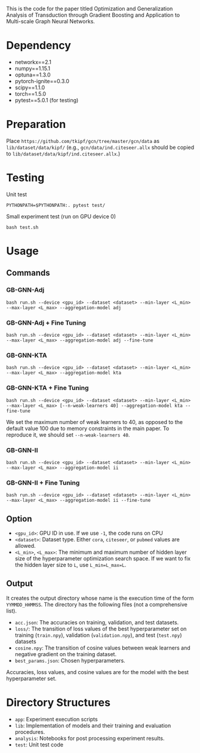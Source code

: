 This is the code for the paper titled
Optimization and Generalization Analysis of Transduction through Gradient Boosting and Application to Multi-scale Graph Neural Networks.

# Dependency

- networkx==2.1
- numpy==1.15.1
- optuna==1.3.0
- pytorch-ignite==0.3.0
- scipy==1.1.0
- torch==1.5.0
- pytest==5.0.1 (for testing)

# Preparation

Place `https://github.com/tkipf/gcn/tree/master/gcn/data` as `lib/dataset/data/kipf/` (e.g., `gcn/data/ind.citeseer.allx` should be copied to `lib/dataset/data/kipf/ind.citeseer.allx`.)


# Testing

Unit test
```
PYTHONPATH=$PYTHONPATH:. pytest test/
```

Small experiment test (run on GPU device 0)
```
bash test.sh
```

# Usage

## Commands

### GB-GNN-Adj

```
bash run.sh --device <gpu_id> --dataset <dataset> --min-layer <L_min> --max-layer <L_max> --aggregation-model adj
```

### GB-GNN-Adj + Fine Tuning

```
bash run.sh --device <gpu_id> --dataset <dataset> --min-layer <L_min> --max-layer <L_max> --aggregation-model adj --fine-tune
```

### GB-GNN-KTA

```
bash run.sh --device <gpu_id> --dataset <dataset> --min-layer <L_min> --max-layer <L_max> --aggregation-model kta
```

### GB-GNN-KTA + Fine Tuning

```
bash run.sh --device <gpu_id> --dataset <dataset> --min-layer <L_min> --max-layer <L_max> [--n-weak-learners 40] --aggregation-model kta --fine-tune
```

We set the maximum number of weak learners to 40, as opposed to the default value 100 due to memory constraints in the main paper. To reproduce it, we should set `--n-weak-learners 40`.

### GB-GNN-II

```
bash run.sh --device <gpu_id> --dataset <dataset> --min-layer <L_min> --max-layer <L_max> --aggregation-model ii
```

### GB-GNN-II + Fine Tuning

```
bash run.sh --device <gpu_id> --dataset <dataset> --min-layer <L_min> --max-layer <L_max> --aggregation-model ii --fine-tune
```

## Option
- `<gpu_id>`: GPU ID in use. If we use `-1`, the code runs on CPU
- `<dataset>`: Dataset type. Either `cora`, `citeseer`, or `pubmed` values are allowed.
- `<L_min>`, `<L_max>`: The minimum and maximum number of hidden layer size of the hyperparameter optimization search space. If we want to fix the hidden layer size to `L`, use `L_min=L_max=L`.


## Output

It creates the output directory whose name is the execution time of the form `YYMMDD_HHMMSS`.
The directory has the following files (not a comprehensive list).

- `acc.json`: The accuracies on training, validation, and test datasets.
- `loss/`: The transition of loss values of the best hyperparameter set on training (`train.npy`), validation (`validation.npy`), and test (`test.npy`) datasets
- `cosine.npy`: The transition of cosine values between weak learners and negative gradient on the training dataset.
- `best_params.json`: Chosen hyperparameters.

Accuracies, loss values, and cosine values are for the model with the best hyperparameter set.


# Directory Structures

- `app`: Experiment execution scripts
- `lib`: Implementation of models and their training and evaluation procedures.
- `analysis`: Notebooks for post processing experiment results.
- `test`: Unit test code

